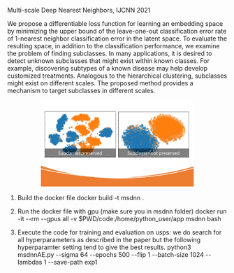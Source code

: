 Multi-scale Deep Nearest Neighbors, IJCNN 2021

We propose a differentiable loss function for learning an embedding space by minimizing the upper bound of the leave-one-out classification error rate of 1-nearest neighbor
classification error in the latent space. To evaluate the resulting space, in addition to the classification performance, we examine the problem of finding subclasses. In many applications, it is desired to detect unknown subclasses that might exist within known classes. For example, discovering subtypes of a known disease may help develop customized treatments. Analogous to the hierarchical clustering, subclasses might exist on different scales. The proposed method provides a mechanism to target subclasses in different scales.

<p align="center">
  <img src="./MsDNN.jpg" width="350" title="MsDNN">
</p>

1. Build the docker file
docker build -t msdnn .

2. Run the docker file with gpu (make sure you in msdnn folder)
docker run -it --rm --gpus all -v $PWD/code:/home/python_user/app msdnn bash

3. Execute the code for training and evaluation on usps: we do search for all hyperparameters as described in the paper but the following hyperparamter setting tend to give the best results.
python3 msdnnAE.py --sigma 64 --epochs 500 --flip 1   --batch-size 1024 --lambdas 1 --save-path exp1
